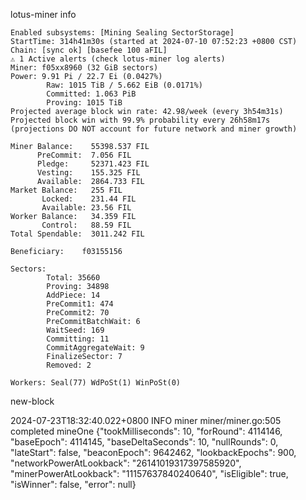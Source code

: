 lotus-miner info
```
Enabled subsystems: [Mining Sealing SectorStorage]
StartTime: 314h41m30s (started at 2024-07-10 07:52:23 +0800 CST)
Chain: [sync ok] [basefee 100 aFIL]
⚠ 1 Active alerts (check lotus-miner log alerts)
Miner: f05xx8960 (32 GiB sectors)
Power: 9.91 Pi / 22.7 Ei (0.0427%)
        Raw: 1015 TiB / 5.662 EiB (0.0171%)
        Committed: 1.063 PiB
        Proving: 1015 TiB
Projected average block win rate: 42.98/week (every 3h54m31s)
Projected block win with 99.9% probability every 26h58m17s
(projections DO NOT account for future network and miner growth)

Miner Balance:    55398.537 FIL
      PreCommit:  7.056 FIL
      Pledge:     52371.423 FIL
      Vesting:    155.325 FIL
      Available:  2864.733 FIL
Market Balance:   255 FIL
       Locked:    231.44 FIL
       Available: 23.56 FIL
Worker Balance:   34.359 FIL
       Control:   88.59 FIL
Total Spendable:  3011.242 FIL

Beneficiary:    f03155156

Sectors:
        Total: 35660
        Proving: 34898
        AddPiece: 14
        PreCommit1: 474
        PreCommit2: 70
        PreCommitBatchWait: 6
        WaitSeed: 169
        Committing: 11
        CommitAggregateWait: 9
        FinalizeSector: 7
        Removed: 2

Workers: Seal(77) WdPoSt(1) WinPoSt(0)
```

new-block


2024-07-23T18:32:40.022+0800    INFO    miner   miner/miner.go:505      completed mineOne       {"tookMilliseconds": 10, "forRound": 4114146, "baseEpoch": 4114145, "baseDeltaSeconds": 10, "nullRounds": 0, "lateStart": false, "beaconEpoch": 9642462, "lookbackEpochs": 900, "networkPowerAtLookback": "26141019317397585920", "minerPowerAtLookback": "11157637840240640", "isEligible": true, "isWinner": false, "error": null}